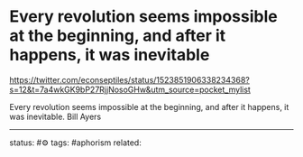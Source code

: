 # Every revolution seems impossible at the beginning, and after it happens, it was inevitable
https://twitter.com/econseptiles/status/1523851906338234368?s=12&t=7a4wkGK9bP27RjjNosoGHw&utm_source=pocket_mylist


Every revolution seems impossible at the beginning, and after it happens, it was inevitable. Bill Ayers


---
status: #⚙️ 
tags: #aphorism
related: 